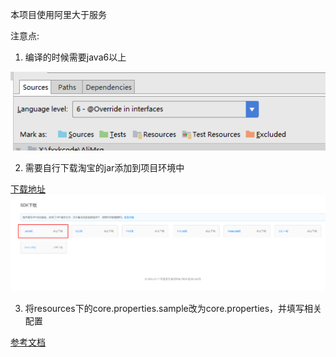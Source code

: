 本项目使用阿里大于服务

注意点:
1. 编译的时候需要java6以上

![](img/1.png)

2. 需要自行下载淘宝的jar添加到项目环境中

[下载地址](https://www.alidayu.com/center/application/sdk)
![](img/2.png)

3. 将resources下的core.properties.sample改为core.properties，并填写相关配置

[参考文档](http://open.taobao.com/docs/api.htm?spm=a219a.7395905.0.0.mh46qn&apiId=25450)
